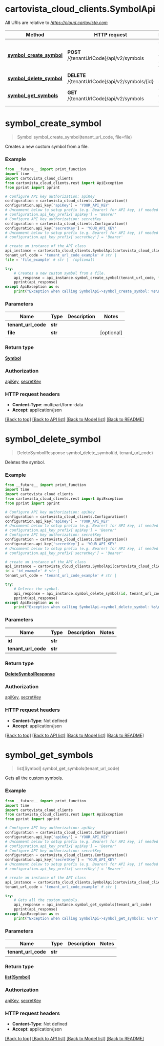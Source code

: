 # cartovista_cloud_clients.SymbolApi

All URIs are relative to *https://cloud.cartovista.com*

Method | HTTP request | Description
------------- | ------------- | -------------
[**symbol_create_symbol**](SymbolApi.md#symbol_create_symbol) | **POST** /{tenantUrlCode}/api/v2/symbols | Creates a new custom symbol from a file.
[**symbol_delete_symbol**](SymbolApi.md#symbol_delete_symbol) | **DELETE** /{tenantUrlCode}/api/v2/symbols/{id} | Deletes the symbol.
[**symbol_get_symbols**](SymbolApi.md#symbol_get_symbols) | **GET** /{tenantUrlCode}/api/v2/symbols | Gets all the custom symbols.

# **symbol_create_symbol**
> Symbol symbol_create_symbol(tenant_url_code, file=file)

Creates a new custom symbol from a file.

### Example
```python
from __future__ import print_function
import time
import cartovista_cloud_clients
from cartovista_cloud_clients.rest import ApiException
from pprint import pprint

# Configure API key authorization: apiKey
configuration = cartovista_cloud_clients.Configuration()
configuration.api_key['apiKey'] = 'YOUR_API_KEY'
# Uncomment below to setup prefix (e.g. Bearer) for API key, if needed
# configuration.api_key_prefix['apiKey'] = 'Bearer'
# Configure API key authorization: secretKey
configuration = cartovista_cloud_clients.Configuration()
configuration.api_key['secretKey'] = 'YOUR_API_KEY'
# Uncomment below to setup prefix (e.g. Bearer) for API key, if needed
# configuration.api_key_prefix['secretKey'] = 'Bearer'

# create an instance of the API class
api_instance = cartovista_cloud_clients.SymbolApi(cartovista_cloud_clients.ApiClient(configuration))
tenant_url_code = 'tenant_url_code_example' # str | 
file = 'file_example' # str |  (optional)

try:
    # Creates a new custom symbol from a file.
    api_response = api_instance.symbol_create_symbol(tenant_url_code, file=file)
    pprint(api_response)
except ApiException as e:
    print("Exception when calling SymbolApi->symbol_create_symbol: %s\n" % e)
```

### Parameters

Name | Type | Description  | Notes
------------- | ------------- | ------------- | -------------
 **tenant_url_code** | **str**|  | 
 **file** | **str**|  | [optional] 

### Return type

[**Symbol**](Symbol.md)

### Authorization

[apiKey](../README.md#apiKey), [secretKey](../README.md#secretKey)

### HTTP request headers

 - **Content-Type**: multipart/form-data
 - **Accept**: application/json

[[Back to top]](#) [[Back to API list]](../README.md#documentation-for-api-endpoints) [[Back to Model list]](../README.md#documentation-for-models) [[Back to README]](../README.md)

# **symbol_delete_symbol**
> DeleteSymbolResponse symbol_delete_symbol(id, tenant_url_code)

Deletes the symbol.

### Example
```python
from __future__ import print_function
import time
import cartovista_cloud_clients
from cartovista_cloud_clients.rest import ApiException
from pprint import pprint

# Configure API key authorization: apiKey
configuration = cartovista_cloud_clients.Configuration()
configuration.api_key['apiKey'] = 'YOUR_API_KEY'
# Uncomment below to setup prefix (e.g. Bearer) for API key, if needed
# configuration.api_key_prefix['apiKey'] = 'Bearer'
# Configure API key authorization: secretKey
configuration = cartovista_cloud_clients.Configuration()
configuration.api_key['secretKey'] = 'YOUR_API_KEY'
# Uncomment below to setup prefix (e.g. Bearer) for API key, if needed
# configuration.api_key_prefix['secretKey'] = 'Bearer'

# create an instance of the API class
api_instance = cartovista_cloud_clients.SymbolApi(cartovista_cloud_clients.ApiClient(configuration))
id = 'id_example' # str | 
tenant_url_code = 'tenant_url_code_example' # str | 

try:
    # Deletes the symbol.
    api_response = api_instance.symbol_delete_symbol(id, tenant_url_code)
    pprint(api_response)
except ApiException as e:
    print("Exception when calling SymbolApi->symbol_delete_symbol: %s\n" % e)
```

### Parameters

Name | Type | Description  | Notes
------------- | ------------- | ------------- | -------------
 **id** | **str**|  | 
 **tenant_url_code** | **str**|  | 

### Return type

[**DeleteSymbolResponse**](DeleteSymbolResponse.md)

### Authorization

[apiKey](../README.md#apiKey), [secretKey](../README.md#secretKey)

### HTTP request headers

 - **Content-Type**: Not defined
 - **Accept**: application/json

[[Back to top]](#) [[Back to API list]](../README.md#documentation-for-api-endpoints) [[Back to Model list]](../README.md#documentation-for-models) [[Back to README]](../README.md)

# **symbol_get_symbols**
> list[Symbol] symbol_get_symbols(tenant_url_code)

Gets all the custom symbols.

### Example
```python
from __future__ import print_function
import time
import cartovista_cloud_clients
from cartovista_cloud_clients.rest import ApiException
from pprint import pprint

# Configure API key authorization: apiKey
configuration = cartovista_cloud_clients.Configuration()
configuration.api_key['apiKey'] = 'YOUR_API_KEY'
# Uncomment below to setup prefix (e.g. Bearer) for API key, if needed
# configuration.api_key_prefix['apiKey'] = 'Bearer'
# Configure API key authorization: secretKey
configuration = cartovista_cloud_clients.Configuration()
configuration.api_key['secretKey'] = 'YOUR_API_KEY'
# Uncomment below to setup prefix (e.g. Bearer) for API key, if needed
# configuration.api_key_prefix['secretKey'] = 'Bearer'

# create an instance of the API class
api_instance = cartovista_cloud_clients.SymbolApi(cartovista_cloud_clients.ApiClient(configuration))
tenant_url_code = 'tenant_url_code_example' # str | 

try:
    # Gets all the custom symbols.
    api_response = api_instance.symbol_get_symbols(tenant_url_code)
    pprint(api_response)
except ApiException as e:
    print("Exception when calling SymbolApi->symbol_get_symbols: %s\n" % e)
```

### Parameters

Name | Type | Description  | Notes
------------- | ------------- | ------------- | -------------
 **tenant_url_code** | **str**|  | 

### Return type

[**list[Symbol]**](Symbol.md)

### Authorization

[apiKey](../README.md#apiKey), [secretKey](../README.md#secretKey)

### HTTP request headers

 - **Content-Type**: Not defined
 - **Accept**: application/json

[[Back to top]](#) [[Back to API list]](../README.md#documentation-for-api-endpoints) [[Back to Model list]](../README.md#documentation-for-models) [[Back to README]](../README.md)


